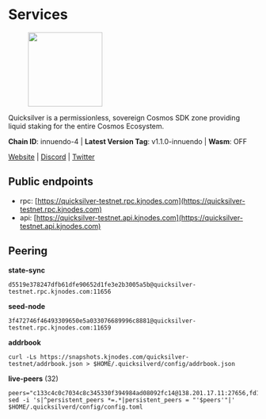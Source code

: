 # Services

<figure><img src="https://raw.githubusercontent.com/kj89/testnet_manuals/main/pingpub/logos/quicksilver.png" width="150" alt=""><figcaption></figcaption></figure>

Quicksilver is a permissionless, sovereign Cosmos SDK zone providing liquid staking for the entire Cosmos Ecosystem.

**Chain ID**: innuendo-4 | **Latest Version Tag**: v1.1.0-innuendo | **Wasm**: OFF

[Website](https://quicksilver.zone) | [Discord](https://discord.gg/quicksilverprotocol) | [Twitter](https://twitter.com/quicksilverzone)


## Public endpoints

* rpc: [https://quicksilver-testnet.rpc.kjnodes.com](https://quicksilver-testnet.rpc.kjnodes.com)
* api: [https://quicksilver-testnet.api.kjnodes.com](https://quicksilver-testnet.api.kjnodes.com)

## Peering

**state-sync**

```
d5519e378247dfb61dfe90652d1fe3e2b3005a5b@quicksilver-testnet.rpc.kjnodes.com:11656
```

**seed-node**

```
3f472746f46493309650e5a033076689996c8881@quicksilver-testnet.rpc.kjnodes.com:11659
```

**addrbook**
```
curl -Ls https://snapshots.kjnodes.com/quicksilver-testnet/addrbook.json > $HOME/.quicksilverd/config/addrbook.json
```

**live-peers** (32)
```
peers="c133c4c0c7034c8c345330f394984ad08092fc14@138.201.17.11:27656,fd10105bbfaaf9d45aafe13a34cdaed9cdca239d@51.89.7.235:26650,cfbf02b41e7fe78d51abfa93f342afd0687203c0@212.227.151.143:36656,d4d83e209a2b096859821228ea17475f9a487a48@23.88.0.170:15651,3519e61e653db97f5d1c7f1bec9b0072bca4d5fe@144.76.45.59:16656,4ccdccd18a480f13af85aa798356c1bf856f5c20@88.208.57.200:11656,0a3ac40a7a4ce35978c4da97be2eb6974bc3c58b@185.252.233.217:46656,41f7d7004cace7bd1760a5f980a86123700c8f1d@185.146.148.116:26656,b9b8bb23e61d53ff3b293485d04ea567ebcd7933@65.108.65.94:26656,025e1a9ba7e536e1db47569b55081f7adf6d2f9e@95.217.83.28:26636,2caa7ddd45818914e96f540d2fc71784826bc660@161.97.155.94:26656,46f97e49a49694aead28c27be2c19300f509e273@65.108.129.94:26656,2be586e675b0f55c96905cc83496861c64112f44@65.108.99.224:56656,3c48a780b85d248e34e63eca5d44c624f93d09d5@135.181.59.162:11156,e0f0703e9ce343c46e0ec01b19216715e817b358@65.109.85.170:28656,796e72ffc343c187cd5e8397c0c09c0671d228e0@185.16.39.51:26656,2096650d8586b858d3369205f3b46ac4c765bc8e@65.109.53.155:26656,5844010472bac487748336616d450bc9f0cbc57c@65.108.72.175:29656,c4489720ba051c79f5bb16ae5d81341b0f248e19@34.240.190.194:26656,c9a74cdd754a8ccc9243ac2b245e4caaa78695aa@45.85.147.96:26656,bdb93c655989b2c1882339fabb013317066dda56@95.214.52.138:26676,22a393fe9174c29081ad8aeaf14ce01b9a79d8c6@159.203.28.113:26656,13564ca7ffcc8fa6bcc6d405c96fe8c724ec17da@88.99.213.25:11656,66f9d8f52a4637dc9215cdaa8dc2977633e52bbf@95.217.144.121:26656,c409d9297f85d1290b4d6b208a1e66015c51434d@5.161.145.173:26656,97377c16946f8e1fa69e7c2c6b7feb32c2090f09@116.202.227.117:11656,03332cdbc3d354846a18992effbb8c20aa28f52a@65.21.133.125:28656,a37474c1f254cd4b16d924327a755c914e8e7d86@65.109.30.53:26656,858ba6bc33a6d13fdd9ddad344d788dcf91cf565@142.132.151.99:15651,8ff8a186fe9cbc70d0f34891fa051f87e561a48b@158.160.0.93:26656,78acdbabc08231765444b3143a222d433a5157e1@142.132.205.94:15651,ee6bae1a6d4a1e07f1e4bc7963cabedc6b73426e@94.130.137.119:26656"
sed -i 's|^persistent_peers *=.*|persistent_peers = "'$peers'"|' $HOME/.quicksilverd/config/config.toml
```

